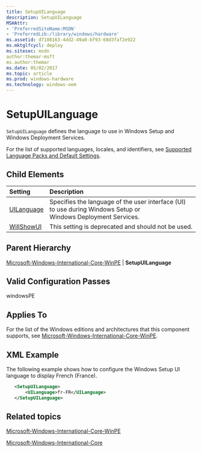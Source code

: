 ```yaml
---
title: SetupUILanguage
description: SetupUILanguage
MSHAttr:
- 'PreferredSiteName:MSDN'
- 'PreferredLib:/library/windows/hardware'
ms.assetid: d7108163-4dd2-49a0-bf93-68d3faf2e922
ms.mktglfcycl: deploy
ms.sitesec: msdn
author:themar-msft
ms.author:themar
ms.date: 05/02/2017
ms.topic: article
ms.prod: windows-hardware
ms.technology: windows-oem
---
```

# SetupUILanguage

`SetupUILanguage` defines the language to use in Windows Setup and Windows Deployment Services.

For the list of supported languages, locales, and identifiers, see [Supported Language Packs and Default Settings](http://go.microsoft.com/fwlink/p/?linkid=200317).

## Child Elements

| Setting                 | Description                                                                           |
|:------------------------|:--------------------------------------------------------------------------------------|
| [UILanguage](microsoft-windows-international-core-winpe-setupuilanguage-uilanguage.md) | Specifies the language of the user interface (UI) to use during Windows Setup or Windows Deployment Services. | 
| [WillShowUI](microsoft-windows-international-core-winpe-setupuilanguage-willshowui.md) | This setting is deprecated and should not be used. |

## Parent Hierarchy

[Microsoft-Windows-International-Core-WinPE](microsoft-windows-international-core-winpe.md) | **SetupUILanguage**

## Valid Configuration Passes

windowsPE

## Applies To

For the list of the Windows editions and architectures that this component supports, see [Microsoft-Windows-International-Core-WinPE](microsoft-windows-international-core-winpe.md).

## XML Example

The following example shows how to configure the Windows Setup UI language to display French (France).

```XML
   <SetupUILanguage>
       <UILanguage>fr-FR</UILanguage>
   </SetupUILanguage>
```

## Related topics

[Microsoft-Windows-International-Core-WinPE](microsoft-windows-international-core-winpe.md)

[Microsoft-Windows-International-Core](microsoft-windows-international-core.md)

